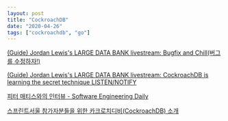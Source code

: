 ```yaml
---
layout: post
title: "CockroachDB"
date: "2020-04-26"
tags: ["cockroachdb", "go"]
---
```


[(Guide) Jordan Lewis's LARGE DATA BANK livestream: Bugfix and Chill(버그를 수정하자!)](/cockroachdb-livestream-bugfix-and-chill)

[(Guide) Jordan Lewis's LARGE DATA BANK livestream: CockroachDB is learning the secret technique LISTEN/NOTIFY](/cockroachdb-livestream-issue-41522)

[피터 매티스와의 인터뷰 - Software Engineering Daily](/cockroachdb-with-peter-mattis-sedaily)

[스프린트서울 참가자분들을 위한 카크로치디비(CockroachDB) 소개](/sprintseoul-cockroachdb)
